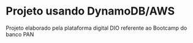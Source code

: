 # Projeto usando DynamoDB/AWS

Projeto elaborado pela plataforma digital DIO referente ao Bootcamp do banco PAN
